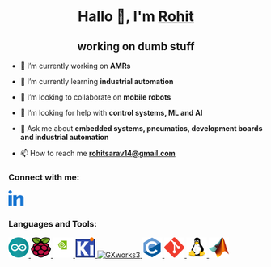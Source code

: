 <h1 align="center">Hallo 👋, I'm <a href="https://linkedin.com/in/rohit-s-693a9b201">Rohit</a></h1>

<h2 align="center">working on dumb stuff</h2>


- 🔭 I’m currently working on **AMRs**

- 🌱 I’m currently learning **industrial automation**

- 👯 I’m looking to collaborate on **mobile robots**

- 🤔 I’m looking for help with **control systems, ML and AI**

- 💬 Ask me about **embedded systems, pneumatics, development boards and industrial automation**

- 📫 How to reach me **rohitsarav14@gmail.com**

### Connect with me:

<a href="https://linkedin.com/in/rohit-s-693a9b201" target="blank"><img src="./assert/linked-in-alt.svg" alt="rohit-s-693a9b201" height="30" width="30" /></a>


### Languages and Tools:

<a href="https://www.arduino.cc/" target="_blank" rel="noreferrer"> <img src="./assert/arduino-1.svg" alt="arduino" width="40" height="40"/> </a> 
<a href="https://www.raspberrypi.com/" target="_blank" rel="noreferrer"> <img src="./assert/Raspberry_Pi_Logo.svg" alt="raspberrypi" width="40" height="40"/> </a>
<a href="https://developer.nvidia.com/embedded-computing" target="_blank" rel="noreferrer"> <img src="./assert/Nvidia-Light-Vertical-Dark-Background-Logo.wine.svg" alt="NVIDIA JetPack" width="40" height="40"/> </a>
<a href="https://www.kicad.org/" target="_blank" rel="noreferrer"> <img src="./assert/kicadlogo.png" alt="kicad" width="40" height="40"/> </a>
<a href="https://www.mitsubishifa.co.th/en/more-detail.php?page_id=OA==" target="_blank" rel="noreferrer"> <img src="./assert/GXWorks3.ico" alt="GXworks3" width="40" height="40"/> </a>
<a href="https://www.cprogramming.com/" target="_blank" rel="noreferrer"> <img src="./assert/c-original.svg" alt="c" width="40" height="40"/> </a> 
<a href="https://git-scm.com/" target="_blank" rel="noreferrer"> <img src="./assert/git-scm-icon.svg" alt="git" width="40" height="40"/> </a> 
<a href="https://www.linux.org/" target="_blank" rel="noreferrer"> <img src="./assert/linux-original.svg" alt="linux" width="40" height="40"/> </a> 
<a href="https://www.mathworks.com/" target="_blank" rel="noreferrer"> <img src="./assert/Matlab_Logo.png" alt="matlab" width="40" height="40"/> </a>
